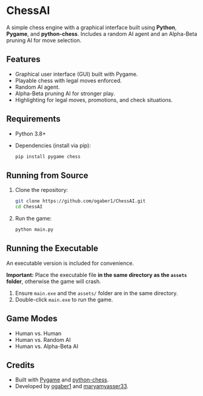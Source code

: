 # ChessAI

A simple chess engine with a graphical interface built using **Python**, **Pygame**, and **python-chess**. Includes a random AI agent and an Alpha-Beta pruning AI for move selection.

## Features

* Graphical user interface (GUI) built with Pygame.
* Playable chess with legal moves enforced.
* Random AI agent.
* Alpha-Beta pruning AI for stronger play.
* Highlighting for legal moves, promotions, and check situations.

## Requirements

* Python 3.8+
* Dependencies (install via pip):

  ```bash
  pip install pygame chess
  ```

## Running from Source

1. Clone the repository:

   ```bash
   git clone https://github.com/ogaber1/ChessAI.git
   cd ChessAI
   ```

2. Run the game:

   ```bash
   python main.py
   ```

## Running the Executable

An executable version is included for convenience.

**Important:** Place the executable file **in the same directory as the `assets` folder**, otherwise the game will crash.

1. Ensure `main.exe` and the `assets/` folder are in the same directory.
2. Double-click `main.exe` to run the game.

## Game Modes

* Human vs. Human
* Human vs. Random AI
* Human vs. Alpha-Beta AI

## Credits

* Built with [Pygame](https://www.pygame.org/) and [python-chess](https://python-chess.readthedocs.io/).
* Developed by [ogaber1](https://github.com/ogaber1) and [maryamyasser33](https://github.com/maryamyasser33).
